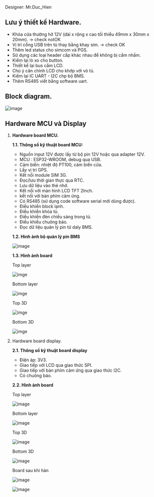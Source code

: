 Designer: Mr.Duc_Hien

## Lưu ý thiết kế Hardware.
- Khóa cửa thường hở 12V (dài x rộng x cao tối thiểu 49mm x 30mm x 20mm). -> check notOK
- Vị trí cổng USB trên tủ thay bằng khay sim. -> check OK
- Thêm led status cho simcom và PGS.
- Sử dụng các loại header cắp khác nhau để không bị cắm nhầm.
- Kiếm lại lò xo cho button.
- Thiết kế lại bus cắm LCD.
- Chú ý căn chỉnh LCD cho khớp với vỏ tủ.
- Kiếm lại IC UART - I2C chp bộ BMS.
- Thêm RS485 viết bằng software uart.

## Block diagram.
![image](./Block%20Diagram.png)

## Hardware MCU và Display

1. **Hardware board MCU.**

    **1.1. Thông số kỹ thuật board MCU:**

    * Nguồn input 12V được lấy từ bộ pin 12V hoặc qua adapter 12V.
    * MCU : ESP32-WROOM, debug qua USB.
    * Cảm biến: nhiệt độ PT100, cảm biến cửa.
    * Lấy vị trí GPS.
    * Kết nối module SIM 3G.
    * Đọc/lưu thời gian thực qua RTC.
    * Lưu dữ liệu vào thẻ nhớ.
    * Kết nối với màn hình LCD TFT 2Inch.
    * kết nối với bàn phím cảm ứng.
    * Có RS485 (sử dụng code software serial mới dùng được).
    * Điều khiển block lạnh.
    * Điều khiển khóa tủ.
    * Điều khiển đèn chiếu sáng trong tủ.
    * Điều khiểu chuông báo.
    * Đọc dữ liệu quản lý pin từ daly BMS.
    
    **1.2. Hình ảnh bộ quản lý pin BMS**

    ![image](./image/UART_Interface_BMS.jpg)

    **1.3. Hình ảnh board**

    Top layer

    ![imge](./image/ph_portable_refrigerator_mcu_v2_layout_top.png)
    
    Bottom layer

    ![imge](./image/ph_portable_refrigerator_mcu_v2_layout_bottom.png)

    Top 3D

    ![imge](./image/ph_portable_refrigerator_mcu_v2_3D_top.png)

    Bottom 3D

    ![imge](./image/ph_portable_refrigerator_mcu_v2_3D_bottom.png)

2. Hardware board display.

    **2.1. Thông số kỹ thuật board display**
    * Điện áp: 3V3.
    * Giao tiếp với LCD qua giao thức SPI.
    * Giao tiếp với bàn phím cảm ứng qua giao thức I2C.
    * Có chuông báo.

    **2.2. Hình ảnh board**

    Top layer

    ![image](./image/ph_portable_refrigerator_display_v2_display_top.png)
    
    Bottom layer
    
    ![image](./image/ph_portable_refrigerator_display_v2_display_bottom.png)

    Top 3D

    ![image](./image/ph_portable_refrigerator_display_v2_3D_top.png)

    Bottom 3D

    ![image](./image/ph_portable_refrigerator_display_v2_3D_bottom.png)

    Board sau khi hàn 

    ![image](./image/Board_MCU_DISPLAY.jpg)

    ![image](./image/Board_MCU_DISPLAY_b.jpg)

